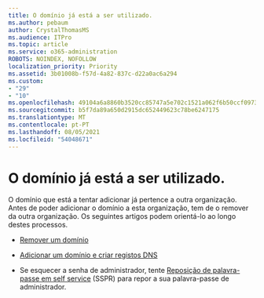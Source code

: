 ```yaml
---
title: O domínio já está a ser utilizado.
ms.author: pebaum
author: CrystalThomasMS
ms.audience: ITPro
ms.topic: article
ms.service: o365-administration
ROBOTS: NOINDEX, NOFOLLOW
localization_priority: Priority
ms.assetid: 3b01008b-f57d-4a82-837c-d22a0ac6a294
ms.custom:
- "29"
- "10"
ms.openlocfilehash: 49104a6a8860b3520cc85747a5e702c1521a062f6b50ccf09738c4f0343d528e
ms.sourcegitcommit: b5f7da89a650d2915dc652449623c78be6247175
ms.translationtype: MT
ms.contentlocale: pt-PT
ms.lasthandoff: 08/05/2021
ms.locfileid: "54048671"
---
```

# <a name="the-domain-is-already-in-use"></a>O domínio já está a ser utilizado.

O domínio que está a tentar adicionar já pertence a outra organização. Antes de poder adicionar o domínio a esta organização, tem de o remover da outra organização. Os seguintes artigos podem orientá-lo ao longo destes processos.
  
- [Remover um domínio](https://docs.microsoft.com/microsoft-365/admin/get-help-with-domains/remove-a-domain)

- [Adicionar um domínio e criar registos DNS](https://docs.microsoft.com/microsoft-365/admin/get-help-with-domains/create-dns-records-at-any-dns-hosting-provider)

- Se esquecer a senha de administrador, tente [Reposição de palavra-passe em self service](https://passwordreset.microsoftonline.com/) (SSPR) para repor a sua palavra-passe de administrador.
